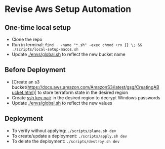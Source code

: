 # Revise Aws Setup Automation

## One-time local setup

* Clone the repo
* Run in terminal: `find . -name "*.sh" -exec chmod +rx {} \; && ./scripts/local-setup-macos.sh`
* Update [./envs/global.sh](./envs/global.sh) to reflect the new bucket name

## Before Deployment

* [Create an s3 bucket(https://docs.aws.amazon.com/AmazonS3/latest/gsg/CreatingABucket.html)] to store terraform state in the desired region
* Create [ssh key pair](https://docs.aws.amazon.com/cli/latest/userguide/cli-services-ec2-keypairs.html) in the desired region to decrypt Windows passwords
* Update [./envs/global.sh](./envs/global.sh) to reflect the new values

## Deployment

* To verify without applying: `./scripts/plane.sh dev`
* To create/update a deployment: `./scripts/apply.sh dev`
* To delete the deployment: `./scripts/destroy.sh dev`
